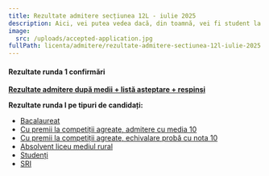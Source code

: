 ```yaml
---
title: Rezultate admitere secțiunea 12L - iulie 2025
description: Aici, vei putea vedea dacă, din toamnă, vei fi student la AC Informatică
image:
  src: /uploads/accepted-application.jpg
fullPath: licenta/admitere/rezultate-admitere-sectiunea-12l-iulie-2025
---
```

#### Rezultate runda 1 confirmări

**[Rezultate admitere după medii + listă așteptare + respinși](https://admitere.ac.upt.ro/uploads/12l-r0-rezultate_de_afisat.pdf)**

**Rezultate runda I pe tipuri de candidați:**

* [Bacalaureat](https://admitere.ac.upt.ro/uploads/admisi-b.pdf)
* [Cu premii la competiții agreate, admitere cu media 10](https://admitere.ac.upt.ro/uploads/admisi-o1.pdf)
* [Cu premii la competiții agreate, echivalare probă cu nota 10](https://admitere.ac.upt.ro/uploads/admisi-o2.pdf)
* [Absolvent liceu mediul rural](https://admitere.ac.upt.ro/uploads/admisi-u.pdf)
* [Studenți](https://admitere.ac.upt.ro/uploads/admisi-s.pdf)
* [SRI](https://admitere.ac.upt.ro/uploads/admisi-i.pdf)
